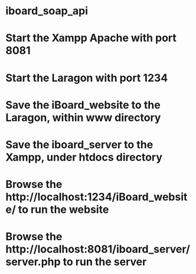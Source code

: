 # iboard_soap_api
# Start the Xampp Apache with port 8081 
# Start the Laragon with port 1234
# Save the iBoard_website to the Laragon, within www directory
# Save the iboard_server to the Xampp, under htdocs directory
# Browse the http://localhost:1234/iBoard_website/ to run the website
# Browse the http://localhost:8081/iboard_server/server.php to run the server
